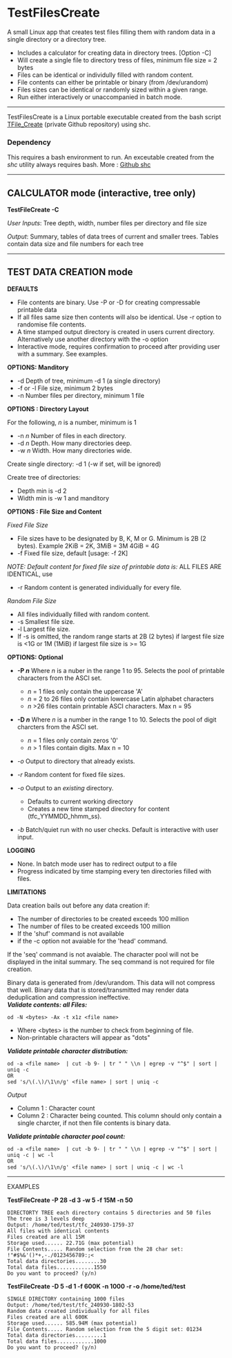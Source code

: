 # TestFilesCreate

 A small Linux app that creates test files filling them with random data in a single directory or a directory tree. 
 
 * Includes a calculator for creating data in directory trees. [Option -C]
 * Will create a single file to directory tress of files, minimum file size = 2 bytes   
 * Files can be identical or individully filled with random content.
 * File contents can either be printable or binary (from /dev/urandom) 
 * Files sizes can be identical or randomly sized within a given range.
 * Run either interactively or unaccompanied in batch mode. 
_______________________________________________________________________
TestFilesCreate is a Linux portable executable created from the bash script [TFile_Create](https://github.com/Jim-JMCD/Test_Files_Create) (private Github repository) using shc. 

### Dependency
This requires a bash environment to run. 
An exceutable created from the *shc* utility always requires bash. More : [Github shc](https://github.com/neurobin/shc)   
_______________________________________________________________________

## CALCULATOR mode  (interactive, tree only) 

__TestFileCreate -C__ 
 
 *User Inputs*: Tree depth, width, number files per directory and file size
 
 *Output*: Summary, tables of data trees of current and smaller trees. Tables contain data size and file numbers for each tree
_______________________________________________________________________
## TEST DATA CREATION mode  

__DEFAULTS__
 * File contents are binary. Use -P or -D for creating compressable printable data  
 * If all files same size then contents will also be identical.  Use -r option to randomise file contents.
 * A time stamped output directory is created in users current directory. Alternatively use another directory with the -o option
 * Interactive mode, requires confirmation to proceed after providing user with a summary. See examples.

__OPTIONS: Manditory__
 * -d Depth of tree, minimum -d 1 (a single directory)
 * -f or -l File size, minimum 2 bytes
 * -n Number files per directory, minimum 1 file  

__OPTIONS : Directory Layout__

For the following, _n_ is a number, minimum is 1  
* -n _n_   Number of files in each directory.  
* -d _n_   Depth. How many directories deep.   
* -w _n_   Width. How many directories wide.  

Create single directory: -d 1 (-w if set, will be ignored) 

Create tree of directories: 
* Depth min is -d 2
* Width min is -w 1 and manditory  

__OPTIONS : File Size and Content__

*Fixed File Size*
 * File sizes have to be designated by B, K, M or G. Minimum is 2B (2 bytes). Example 2KiB = 2K, 3MiB = 3M 4GiB = 4G   
 * -f Fixed file size, default [usage: -f 2K]

 _NOTE: Default content for fixed file size of printable data is:_ ALL FILES ARE IDENTICAL, use     
 * -r Random content is generated individually for every file.   

_Random File Size_
* All files individually filled with random content. 
* -s Smallest file size.
* -l Largest file size. 
* If -s is omitted, the random range starts at 2B (2 bytes) if largest file size is <1G or 1M (1MiB) if largest file size is >= 1G

__OPTIONS: Optional__
* __-P _n___   Where _n_ is a nuber in the range 1 to 95. Selects the pool of printable characters from the ASCI set. 
  * _n_ = 1 files only contain the uppercase 'A' 
  * _n_ = 2 to 26 files only contain lowercase Latin alphabet characters
  * _n_ >26 files contain printable ASCI characters. Max n = 95 

* __-D _n___  Where _n_ is a number in the range 1 to 10. Selects the pool of digit charcters from the ASCI set.
  * _n_ = 1 files only contain zeros '0'
  * _n_ > 1 files contain digits. Max n = 10

* _-o_ Output to directory that already exists.
* _-r_ Random content for fixed file sizes.
* _-o_ Output to an _existing_ directory.
  * Defaults to current working directory
  * Creates a new time stamped directory for content (tfc_YYMMDD_hhmm_ss).
* _-b_ Batch/quiet run with no user checks. Default is interactive with user input. 

__LOGGING__
* None. In batch mode user has to redirect output to a file  
* Progress indicated by time stamping every ten directories filled with files.
 
__LIMITATIONS__

Data creation bails out before any data creation if: 
* The number of directories to be created exceeds 100 million
* The number of files to be created exceeds 100 million
* If the 'shuf' command is not available 
* if the -c option not avaiable for the 'head' command.

If the 'seq' command is not avaiable. The character pool will not be displayed in the inital summary. The seq command is not required for file creation.

Binary data is generated from /dev/urandom. This data will not compress that well. Binary data that is stored/transmitted may render data deduplication and compression ineffective.  
___Validate contents: all Files:___

    od -N <bytes> -Ax -t x1z <file name>
     
* Where \<bytes\> is the number to check from beginning of file.
* Non-printable characters will appear as "dots"

___Validate printable character distribution:___
   
    od -a <file name>  | cut -b 9- | tr " " \\n | egrep -v "^$" | sort | uniq -c
    OR
    sed 's/\(.\)/\1\n/g' <file name> | sort | uniq -c
    
    
_Output_
* Column 1 : Character count
* Column 2 : Character being counted. This column should only contain a single charcter, if not then file contents is binary data.

___Validate printable character pool count:___

    od -a <file name>  | cut -b 9- | tr " " \\n | egrep -v "^$" | sort | uniq -c | wc -l
    OR
    sed 's/\(.\)/\1\n/g' <file name> | sort | uniq -c | wc -l 
_________________________________________________________________________________________________________
EXAMPLES 

__TestFileCreate -P 28 -d 3 -w 5 -f 15M -n 50__

    DIRECTORTY TREE each directory contains 5 directories and 50 files
    The tree is 3 levels deep
    Output: /home/ted/test/tfc_240930-1759-37
    All files with identical contents
    Files created are all 15M
    Storage used...... 22.71G (max potential)
    File Contents..... Random selection from the 28 char set: !"#$%&'()*+,-./0123456789:;<
    Total data directories........30
    Total data files............1550
    Do you want to proceed? (y/n)

__TestFileCreate -D 5 -d 1 -f 600K -n 1000 -r -o /home/ted/test__

    SINGLE DIRECTORY containing 1000 files
    Output: /home/ted/test/tfc_240930-1802-53
    Random data created individually for all files
    Files created are all 600K
    Storage used...... 585.94M (max potential)
    File Contents..... Random selection from the 5 digit set: 01234
    Total data directories.........1
    Total data files............1000
    Do you want to proceed? (y/n)
